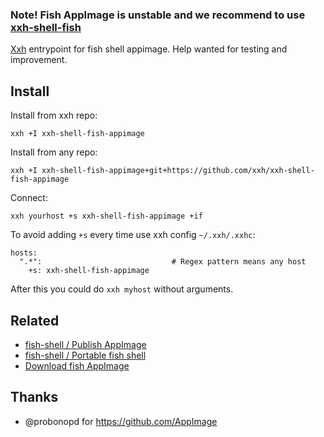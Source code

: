 ### Note! Fish AppImage is unstable and we recommend to use [xxh-shell-fish](https://github.com/xxh/xxh-shell-fish)


[Xxh](https://github.com/xxh/xxh) entrypoint for fish shell appimage. Help wanted for testing and improvement.

## Install
Install from xxh repo:
```
xxh +I xxh-shell-fish-appimage
```
Install from any repo:
```
xxh +I xxh-shell-fish-appimage+git+https://github.com/xxh/xxh-shell-fish-appimage
```
Connect:
``` 
xxh yourhost +s xxh-shell-fish-appimage +if
```
To avoid adding `+s` every time use xxh config `~/.xxh/.xxhc`:
```
hosts:
  ".*":                             # Regex pattern means any host
    +s: xxh-shell-fish-appimage
```
After this you could do `xxh myhost` without arguments.

## Related 
* [fish-shell / Publish AppImage](https://github.com/fish-shell/fish-shell/issues/6475)
* [fish-shell / Portable fish shell](https://github.com/fish-shell/fish-shell/issues/3095)
* [Download fish AppImage](https://download.opensuse.org/repositories/shells:/fish:/nightly:/master/AppImage/)

## Thanks
* @probonopd for https://github.com/AppImage
